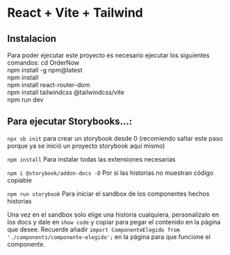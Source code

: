 # React + Vite + Tailwind

## Instalacion

Para poder ejecutar este proyecto es necesario ejecutar los siguientes comandos:
    cd OrderNow <br>
    npm install -g npm@latest <br>
    npm install <br>
    npm install react-router-dom <br>
    npm install tailwindcss @tailwindcss/vite <br>
    npm run dev <br>


## Para ejecutar Storybooks...:

 `npx sb init` para crear un storybook desde 0 (recomiendo saltar este paso porque ya se inició un proyecto storybook aquí mismo)

`npm install` Para instalar todas las extensiones necesarias

`npm i @storybook/addon-docs -D` Por si las historias no muestran código copiable

`npm run storybook` Para iniciar el sandbox de los componentes hechos historias

Una vez en el sandbox solo elige una historia cualquiera, personalízalo en los docs y dale en `show code` y copiar para pegar el contenido en la página que desee. Recuerde añadir `import ComponenteElegido from './components/componente-elegido';` en la página para que funcione el componente.

